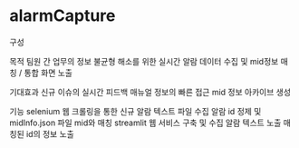 # alarmCapture
구성

목적
팀원 간 업무의 정보 불균형 해소를 위한 실시간 알람 데이터 수집 및 mid정보 매칭 / 통합 화면 노출

기대효과
신규 이슈의 실시간 피드백
매뉴얼 정보의 빠른 접근
mid 정보 아카이브 생성

기능
selenium 웹 크롤링을 통한 신규 알람 텍스트 파일 수집
알람 id 정제 및 midInfo.json 파일 mid와 매칭
streamlit 웹 서비스 구축 및 수집 알람 텍스트 노출
매칭된 id의 정보 노출

